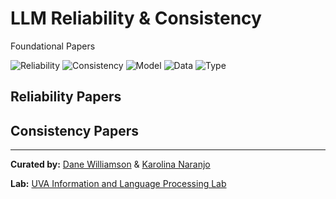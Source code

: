 # LLM Reliability & Consistency 
Foundational Papers

![Reliability](https://img.shields.io/badge/-Reliability-orange)
![Consistency](https://img.shields.io/badge/-Consistency-blue)
![Model](https://img.shields.io/badge/Model-LLMs-green)
![Data](https://img.shields.io/badge/Data-Benchmarks-purple)
![Type](https://img.shields.io/badge/Type-Literature%20Review-lightblue)

## Reliability Papers

## Consistency Papers





---
**Curated by:** [Dane Williamson](https://github.com/dwil2444) & [Karolina Naranjo](https://github.com/karolinaranjo)

**Lab:** [UVA Information and Language Processing Lab](https://github.com/UVa-NLP)












